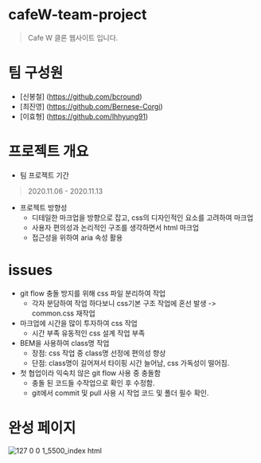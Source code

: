 # cafeW-team-project
> Cafe W 클론 웹사이트 입니다.

# 팀 구성원
- [신봉철] (https://github.com/bcround)
- [최진영] (https://github.com/Bernese-Corgi)
- [이효형] (https://github.com/lhhyung91)

# 프로젝트 개요

- 팀 프로젝트 기간
> 2020.11.06 - 2020.11.13

- 프로젝트 방향성
    - 디테일한 마크업을 방향으로 잡고, css의 디자인적인 요소를 고려하여 마크업
    - 사용자 편의성과 논리적인 구조를 생각하면서 html 마크업
    - 접근성을 위하여 aria 속성 활용

# issues
- git flow 충돌 방지를 위해 css 파일 분리하여 작업
    - 각자 분담하여 작업 하다보니 css기본 구조 작업에 혼선 발생 -> common.css 재작업
- 마크업에 시간을 많이 투자하여 css 작업
    - 시간 부족 유동적인 css 설계 작업 부족 
- BEM을 사용하여 class명 작업 
    - 장점: css 작업 중 class명 선정에 편의성 향상 
    - 단점: class명이 길어져서 타이핑 시간 늘어남, css 가독성이 떨어짐.
- 첫 협업이라 익숙치 않은 git flow 사용 중 충돌함
    - 충돌 된 코드들 수작업으로 확인 후 수정함.
    - git에서 commit 및 pull 사용 시 작업 코드 및 폴더 필수 확인.

# 완성 페이지
![127 0 0 1_5500_index html](https://user-images.githubusercontent.com/72958778/98983206-cca09c80-2563-11eb-9c62-a13608d382cd.png)